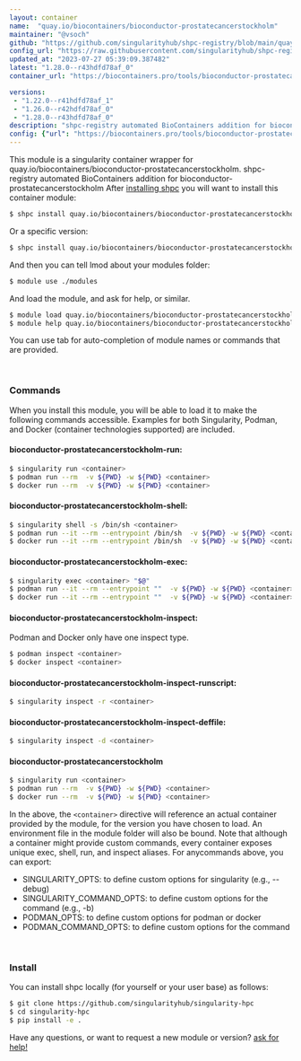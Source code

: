 ```yaml
---
layout: container
name:  "quay.io/biocontainers/bioconductor-prostatecancerstockholm"
maintainer: "@vsoch"
github: "https://github.com/singularityhub/shpc-registry/blob/main/quay.io/biocontainers/bioconductor-prostatecancerstockholm/container.yaml"
config_url: "https://raw.githubusercontent.com/singularityhub/shpc-registry/main/quay.io/biocontainers/bioconductor-prostatecancerstockholm/container.yaml"
updated_at: "2023-07-27 05:39:09.387482"
latest: "1.28.0--r43hdfd78af_0"
container_url: "https://biocontainers.pro/tools/bioconductor-prostatecancerstockholm"

versions:
 - "1.22.0--r41hdfd78af_1"
 - "1.26.0--r42hdfd78af_0"
 - "1.28.0--r43hdfd78af_0"
description: "shpc-registry automated BioContainers addition for bioconductor-prostatecancerstockholm"
config: {"url": "https://biocontainers.pro/tools/bioconductor-prostatecancerstockholm", "maintainer": "@vsoch", "description": "shpc-registry automated BioContainers addition for bioconductor-prostatecancerstockholm", "latest": {"1.28.0--r43hdfd78af_0": "sha256:b5db83a05faba525a899ae35a2d3a40bc28f54f07713e4f35ba66410a50c1ae4"}, "tags": {"1.22.0--r41hdfd78af_1": "sha256:1e0fb9c4e1ca359b2d3e81e3453211c0e76f02c1b0e43e80019bd54217a8ded5", "1.26.0--r42hdfd78af_0": "sha256:01741c4ad08e0e02ddb16fdfced7173b894914defb81050ee25559fd24450713", "1.28.0--r43hdfd78af_0": "sha256:b5db83a05faba525a899ae35a2d3a40bc28f54f07713e4f35ba66410a50c1ae4"}, "docker": "quay.io/biocontainers/bioconductor-prostatecancerstockholm"}
---
```


This module is a singularity container wrapper for quay.io/biocontainers/bioconductor-prostatecancerstockholm.
shpc-registry automated BioContainers addition for bioconductor-prostatecancerstockholm
After [installing shpc](#install) you will want to install this container module:


```bash
$ shpc install quay.io/biocontainers/bioconductor-prostatecancerstockholm
```

Or a specific version:

```bash
$ shpc install quay.io/biocontainers/bioconductor-prostatecancerstockholm:1.28.0--r43hdfd78af_0
```

And then you can tell lmod about your modules folder:

```bash
$ module use ./modules
```

And load the module, and ask for help, or similar.

```bash
$ module load quay.io/biocontainers/bioconductor-prostatecancerstockholm/1.28.0--r43hdfd78af_0
$ module help quay.io/biocontainers/bioconductor-prostatecancerstockholm/1.28.0--r43hdfd78af_0
```

You can use tab for auto-completion of module names or commands that are provided.

<br>

### Commands

When you install this module, you will be able to load it to make the following commands accessible.
Examples for both Singularity, Podman, and Docker (container technologies supported) are included.

#### bioconductor-prostatecancerstockholm-run:

```bash
$ singularity run <container>
$ podman run --rm  -v ${PWD} -w ${PWD} <container>
$ docker run --rm  -v ${PWD} -w ${PWD} <container>
```

#### bioconductor-prostatecancerstockholm-shell:

```bash
$ singularity shell -s /bin/sh <container>
$ podman run --it --rm --entrypoint /bin/sh  -v ${PWD} -w ${PWD} <container>
$ docker run --it --rm --entrypoint /bin/sh  -v ${PWD} -w ${PWD} <container>
```

#### bioconductor-prostatecancerstockholm-exec:

```bash
$ singularity exec <container> "$@"
$ podman run --it --rm --entrypoint ""  -v ${PWD} -w ${PWD} <container> "$@"
$ docker run --it --rm --entrypoint ""  -v ${PWD} -w ${PWD} <container> "$@"
```

#### bioconductor-prostatecancerstockholm-inspect:

Podman and Docker only have one inspect type.

```bash
$ podman inspect <container>
$ docker inspect <container>
```

#### bioconductor-prostatecancerstockholm-inspect-runscript:

```bash
$ singularity inspect -r <container>
```

#### bioconductor-prostatecancerstockholm-inspect-deffile:

```bash
$ singularity inspect -d <container>
```



#### bioconductor-prostatecancerstockholm

```bash
$ singularity run <container>
$ podman run --rm  -v ${PWD} -w ${PWD} <container>
$ docker run --rm  -v ${PWD} -w ${PWD} <container>
```


In the above, the `<container>` directive will reference an actual container provided
by the module, for the version you have chosen to load. An environment file in the
module folder will also be bound. Note that although a container
might provide custom commands, every container exposes unique exec, shell, run, and
inspect aliases. For anycommands above, you can export:

 - SINGULARITY_OPTS: to define custom options for singularity (e.g., --debug)
 - SINGULARITY_COMMAND_OPTS: to define custom options for the command (e.g., -b)
 - PODMAN_OPTS: to define custom options for podman or docker
 - PODMAN_COMMAND_OPTS: to define custom options for the command

<br>

### Install

You can install shpc locally (for yourself or your user base) as follows:

```bash
$ git clone https://github.com/singularityhub/singularity-hpc
$ cd singularity-hpc
$ pip install -e .
```

Have any questions, or want to request a new module or version? [ask for help!](https://github.com/singularityhub/singularity-hpc/issues)